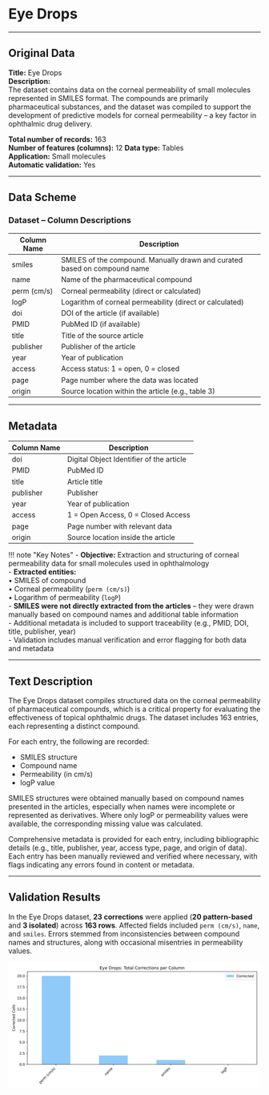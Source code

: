 # Eye Drops

---

## Original Data

**Title:** Eye Drops  
**Description:**  
The dataset contains data on the corneal permeability of small molecules represented in SMILES format. The compounds are primarily pharmaceutical substances, and the dataset was compiled to support the development of predictive models for corneal permeability – a key factor in ophthalmic drug delivery.

**Total number of records:** 163  
**Number of features (columns):** 12
**Data type:** Tables  
**Application:** Small molecules  
**Automatic validation:** Yes

---

## Data Scheme

### Dataset – Column Descriptions

| **Column Name**   | **Description**                                                                 |
|-------------------|---------------------------------------------------------------------------------|
| smiles            | SMILES of the compound. Manually drawn and curated based on compound name      |
| name              | Name of the pharmaceutical compound                                             |
| perm (cm/s)       | Corneal permeability (direct or calculated)                                     |
| logP              | Logarithm of corneal permeability (direct or calculated)                        |
| doi               | DOI of the article (if available)                                               |
| PMID              | PubMed ID (if available)                                                        |
| title             | Title of the source article                                                     |
| publisher         | Publisher of the article                                                        |
| year              | Year of publication                                                             |
| access            | Access status: 1 = open, 0 = closed                                              |
| page              | Page number where the data was located                                          |
| origin            | Source location within the article (e.g., table 3)                              |

---

## Metadata

| **Column Name** | **Description**                           |
|------------------|-------------------------------------------|
| doi              | Digital Object Identifier of the article |
| PMID             | PubMed ID                                 |
| title            | Article title                             |
| publisher        | Publisher                                 |
| year             | Year of publication                       |
| access           | 1 = Open Access, 0 = Closed Access        |
| page             | Page number with relevant data            |
| origin           | Source location inside the article        |

!!! note "Key Notes"
    - **Objective:** Extraction and structuring of corneal permeability data for small molecules used in ophthalmology  
    - **Extracted entities:**  
      • SMILES of compound  
      • Corneal permeability (`perm (cm/s)`)  
      • Logarithm of permeability (`logP`)  
    - **SMILES were not directly extracted from the articles** – they were drawn manually based on compound names and additional table information  
    - Additional metadata is included to support traceability (e.g., PMID, DOI, title, publisher, year)  
    - Validation includes manual verification and error flagging for both data and metadata  

---

## Text Description

The Eye Drops dataset compiles structured data on the corneal permeability of pharmaceutical compounds, which is a critical property for evaluating the effectiveness of topical ophthalmic drugs. The dataset includes 163 entries, each representing a distinct compound.

For each entry, the following are recorded:

- SMILES structure  
- Compound name  
- Permeability (in cm/s)  
- logP value  

SMILES structures were obtained manually based on compound names presented in the articles, especially when names were incomplete or represented as derivatives. Where only logP or permeability values were available, the corresponding missing value was calculated.

Comprehensive metadata is provided for each entry, including bibliographic details (e.g., title, publisher, year, access type, page, and origin of data). Each entry has been manually reviewed and verified where necessary, with flags indicating any errors found in content or metadata.

---

## Validation Results

In the Eye Drops dataset, 
**23 corrections** were applied (**20 pattern-based** and **3 isolated**) 
across **163 rows**. Affected fields included `perm (cm/s)`, `name`, and `smiles`. 
Errors stemmed from inconsistencies between compound names and structures, 
along with occasional misentries in permeability values.

![Eye Drops_bar_total_corrections.svg](..%2Fassets%2FEye%20Drops_bar_total_corrections.svg)



